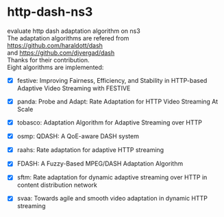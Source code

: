 # http-dash-ns3
evaluate http dash adaptation algorithm on ns3  
The adaptation algorithms are refered from https://github.com/haraldott/dash   
and https://github.com/djvergad/dash   
Thanks for their contribution.  
Eight algorithms are implemented:  
- [x] festive: Improving Fairness, Efficiency, and Stability in HTTP-based Adaptive Video Streaming with FESTIVE  
- [x] panda: Probe and Adapt: Rate Adaptation for HTTP Video Streaming At Scale  
- [x] tobasco: Adaptation Algorithm for Adaptive Streaming over HTTP  
- [x] osmp: QDASH: A QoE-aware DASH system  
- [x] raahs: Rate adaptation for adaptive HTTP streaming  
- [x] FDASH: A Fuzzy-Based MPEG/DASH Adaptation Algorithm   
- [x] sftm: Rate adaptation for dynamic adaptive streaming over HTTP in content distribution network  
- [x] svaa: Towards agile and smooth video adaptation in dynamic HTTP streaming  


